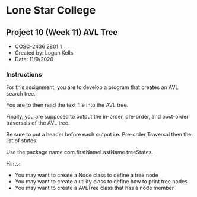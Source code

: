 # Lone Star College
## Project 10 (Week 11) AVL Tree
* COSC-2436 2801 1
* Created by: Logan Kells
* Date: 11/9/2020
### Instructions
For this assignment, you are to develop a program that creates an AVL search tree.  

You are to then read the text file into the AVL tree.  

Finally, you are supposed to output the in-order, pre-order, 
and post-order traversals of the AVL tree. 

Be sure to put a header before each output i.e. Pre-order Traversal then the list of states.

Use the package name com.firstNameLastName.treeStates.

Hints:

* You may want to create a Node class to define a tree node
* You may want to create a utility class to define how to print tree nodes
* You may want to create a AVLTree class that has a node member
